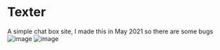 # Texter
A simple chat box site, I made this in May 2021 so there are some bugs
![image](https://user-images.githubusercontent.com/13991048/135705615-e9031da9-2bdd-4912-97fc-0e8a15be1eb2.png)
![image](https://user-images.githubusercontent.com/13991048/135705611-ee386e84-b701-4833-bda4-c0d2ccbdcef2.png)
